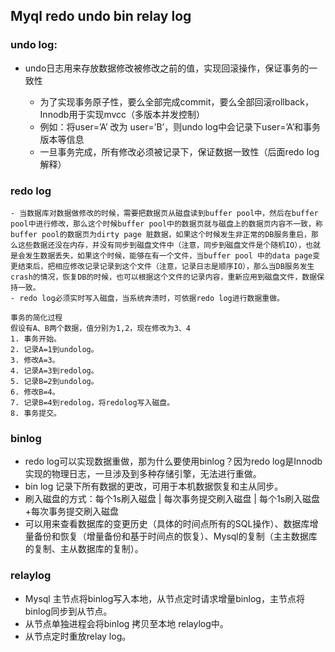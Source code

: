 ## Myql redo undo bin relay log

### undo log:

- undo日志用来存放数据修改被修改之前的值，实现回滚操作，保证事务的一致性

	- 为了实现事务原子性，要么全部完成commit，要么全部回滚rollback，Innodb用于实现mvcc（多版本并发控制）
	- 例如：将user=’A’ 改为 user=’B’，则undo log中会记录下user=’A’和事务版本等信息
	- 一旦事务完成，所有修改必须被记录下，保证数据一致性（后面redo log解释）

### redo log

	- 当数据库对数据做修改的时候，需要把数据页从磁盘读到buffer pool中，然后在buffer pool中进行修改，那么这个时候buffer pool中的数据页就与磁盘上的数据页内容不一致，称buffer pool的数据页为dirty page 脏数据，如果这个时候发生非正常的DB服务重启，那么这些数据还没在内存，并没有同步到磁盘文件中（注意，同步到磁盘文件是个随机IO），也就是会发生数据丢失，如果这个时候，能够在有一个文件，当buffer pool 中的data page变更结束后，把相应修改记录记录到这个文件（注意，记录日志是顺序IO），那么当DB服务发生crash的情况，恢复DB的时候，也可以根据这个文件的记录内容，重新应用到磁盘文件，数据保持一致。
	- redo log必须实时写入磁盘，当系统奔溃时，可依据redo log进行数据重做。



```
事务的简化过程
假设有A、B两个数据，值分别为1,2，现在修改为3、4
1. 事务开始。
2. 记录A=1到undolog。
3. 修改A=3。
4. 记录A=3到redolog。
5. 记录B=2到undolog。
6. 修改B=4。
7. 记录B=4到redolog，将redolog写入磁盘。
8. 事务提交。
```

### binlog

- redo log可以实现数据重做，那为什么要使用binlog？因为redo log是Innodb实现的物理日志，一旦涉及到多种存储引擎，无法进行重做。
- bin log 记录下所有数据的更改，可用于本机数据恢复和主从同步。
- 刷入磁盘的方式：每个1s刷入磁盘 | 每次事务提交刷入磁盘 | 每个1s刷入磁盘+每次事务提交刷入磁盘
- 可以用来查看数据库的变更历史（具体的时间点所有的SQL操作）、数据库增量备份和恢复（增量备份和基于时间点的恢复）、Mysql的复制（主主数据库的复制、主从数据库的复制）。

### relaylog

- Mysql 主节点将binlog写入本地，从节点定时请求增量binlog，主节点将binlog同步到从节点。
- 从节点单独进程会将binlog 拷贝至本地 relaylog中。
- 从节点定时重放relay log。